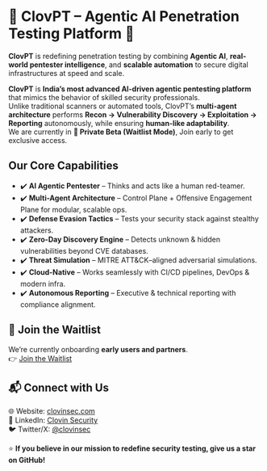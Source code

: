 # 🚀 ClovPT – Agentic AI Penetration Testing Platform 🚀  
**ClovPT** is redefining penetration testing by combining **Agentic AI**, **real-world pentester intelligence**, and **scalable automation** to secure digital infrastructures at speed and scale. 

**ClovPT** is **India’s most advanced AI-driven agentic pentesting platform** that mimics the behavior of skilled security professionals.  
Unlike traditional scanners or automated tools, ClovPT’s **multi-agent architecture** performs **Recon → Vulnerability Discovery → Exploitation → Reporting** autonomously, while ensuring **human-like adaptability**.  
We are currently in **🔔 Private Beta (Waitlist Mode)**, Join early to get exclusive access.



## Our Core Capabilities  
- ✔️ **AI Agentic Pentester** – Thinks and acts like a human red-teamer.  
- ✔️ **Multi-Agent Architecture** – Control Plane + Offensive Engagement Plane for modular, scalable ops.  
- ✔️ **Defense Evasion Tactics** – Tests your security stack against stealthy attackers. 
- ✔️ **Zero-Day Discovery Engine** – Detects unknown & hidden vulnerabilities beyond CVE databases.  
- ✔️ **Threat Simulation** – MITRE ATT&CK–aligned adversarial simulations.  
- ✔️ **Cloud-Native** – Works seamlessly with CI/CD pipelines, DevOps & modern infra.  
- ✔️ **Autonomous Reporting** – Executive & technical reporting with compliance alignment.  
 



## 🔔 Join the Waitlist  
We’re currently onboarding **early users and partners**.  
👉 [Join the Waitlist](https://clovinsec.com)  


## 📬 Connect with Us  
🌐 Website: [clovinsec.com](https://clovinsec.com)  
💼 LinkedIn: [Clovin Security](https://linkedin.com/company/clovinsec)  
🐦 Twitter/X: [@clovinsec](https://twitter.com/clovinsec)  


⭐ **If you believe in our mission to redefine security testing, give us a star on GitHub!**  
